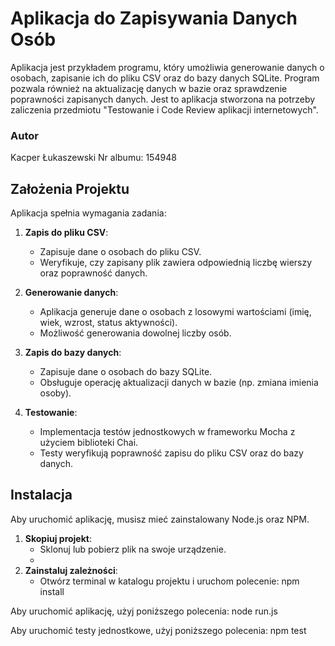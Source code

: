 # Aplikacja do Zapisywania Danych Osób

Aplikacja jest przykładem programu, który umożliwia generowanie danych o osobach, zapisanie ich do pliku CSV oraz do bazy danych SQLite. Program pozwala również na aktualizację danych w bazie oraz sprawdzenie poprawności zapisanych danych. Jest to aplikacja stworzona na potrzeby zaliczenia przedmiotu "Testowanie i Code Review aplikacji internetowych".

### Autor
Kacper Łukaszewski Nr albumu: 154948

## Założenia Projektu

Aplikacja spełnia wymagania zadania:

1. **Zapis do pliku CSV**:
    - Zapisuje dane o osobach do pliku CSV.
    - Weryfikuje, czy zapisany plik zawiera odpowiednią liczbę wierszy oraz poprawność danych.

2. **Generowanie danych**:
    - Aplikacja generuje dane o osobach z losowymi wartościami (imię, wiek, wzrost, status aktywności).
    - Możliwość generowania dowolnej liczby osób.

3. **Zapis do bazy danych**:
    - Zapisuje dane o osobach do bazy SQLite.
    - Obsługuje operację aktualizacji danych w bazie (np. zmiana imienia osoby).

4. **Testowanie**:
    - Implementacja testów jednostkowych w frameworku Mocha z użyciem biblioteki Chai.
    - Testy weryfikują poprawność zapisu do pliku CSV oraz do bazy danych.

## Instalacja

Aby uruchomić aplikację, musisz mieć zainstalowany Node.js oraz NPM.

1. **Skopiuj projekt**:
   - Sklonuj lub pobierz plik na swoje urządzenie.
   - 
2. **Zainstaluj zależności**:
   - Otwórz terminal w katalogu projektu i uruchom polecenie:
     npm install

Aby uruchomić aplikację, użyj poniższego polecenia:
    node run.js

Aby uruchomić testy jednostkowe, użyj poniższego polecenia:
    npm test
